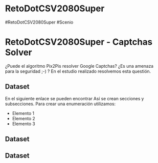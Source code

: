 # RetoDotCSV2080Super
#RetoDotCSV2080Super #Scenio

RetoDotCSV2080Super - Captchas Solver
=====================================

¿Puede el algoritmo Pix2Pis resolver Google Captchas? ¿Es una amenaza para la seguridad ;-) ? En el estudio realizado resolvemos esta questión.

Dataset
-------

En el siguiente enlace se pueden encontrar 
Así se crean secciones y subsecciones. Para crear una enumeración utilizamos:
+ Elemento 1
+ Elemento 2
+ Elemento 3

Dataset
-------

Dataset
-------

